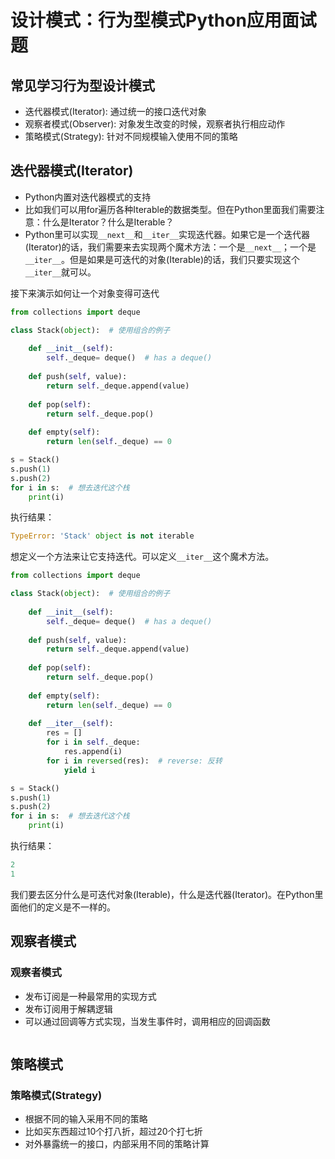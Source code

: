 # 设计模式：行为型模式Python应用面试题

## 常见学习行为型设计模式

* 迭代器模式(Iterator): 通过统一的接口迭代对象
* 观察者模式(Observer): 对象发生改变的时候，观察者执行相应动作
* 策略模式(Strategy): 针对不同规模输入使用不同的策略

## 迭代器模式(Iterator)

* Python内置对迭代器模式的支持
* 比如我们可以用for遍历各种Iterable的数据类型。但在Python里面我们需要注意：什么是Iterator？什么是Iterable？
* Python里可以实现`__next__`和`__iter__`实现迭代器。如果它是一个迭代器(Iterator)的话，我们需要来去实现两个魔术方法：一个是`__next__`；一个是`__iter__`。但是如果是可迭代的对象(Iterable)的话，我们只要实现这个`__iter__`就可以。

接下来演示如何让一个对象变得可迭代

```python
from collections import deque

class Stack(object):  # 使用组合的例子
    
    def __init__(self):
        self._deque= deque()  # has a deque()
        
    def push(self, value):
        return self._deque.append(value)
    
    def pop(self):
        return self._deque.pop()
    
    def empty(self):
        return len(self._deque) == 0

s = Stack()
s.push(1)
s.push(2)
for i in s:  # 想去迭代这个栈
    print(i)
```

执行结果：

```python
TypeError: 'Stack' object is not iterable
```

想定义一个方法来让它支持迭代。可以定义`__iter__`这个魔术方法。

```python
from collections import deque

class Stack(object):  # 使用组合的例子
    
    def __init__(self):
        self._deque= deque()  # has a deque()
        
    def push(self, value):
        return self._deque.append(value)
    
    def pop(self):
        return self._deque.pop()
    
    def empty(self):
        return len(self._deque) == 0
    
    def __iter__(self):
        res = []
        for i in self._deque:
            res.append(i)
        for i in reversed(res):  # reverse: 反转
            yield i

s = Stack()
s.push(1)
s.push(2)
for i in s:  # 想去迭代这个栈
    print(i)


```

执行结果：

```python
2
1
```

我们要去区分什么是可迭代对象(Iterable)，什么是迭代器(Iterator)。在Python里面他们的定义是不一样的。

## 观察者模式

### 观察者模式

* 发布订阅是一种最常用的实现方式
* 发布订阅用于解耦逻辑
* 可以通过回调等方式实现，当发生事件时，调用相应的回调函数

```python

```

## 策略模式

### 策略模式(Strategy)

* 根据不同的输入采用不同的策略
* 比如买东西超过10个打八折，超过20个打七折
* 对外暴露统一的接口，内部采用不同的策略计算

```python

```






